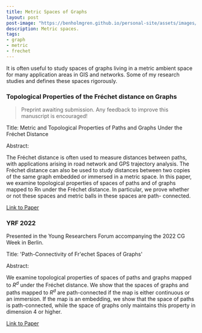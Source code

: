 ```yaml
---
title: Metric Spaces of Graphs
layout: post
post-image: "https://benholmgren.github.io/personal-site/assets/images/dim3embed.png"
description: Metric spaces.
tags:
- graph 
- metric
- frechet
---
```


It is often useful to study spaces of graphs living in a metric
ambient space for many application areas in GIS and networks. Some of my research studies and defines these spaces rigorously.

### Topological Properties of the Fréchet distance on Graphs

> Preprint awaiting submission. Any feedback to improve this manuscript is encouraged!

Title: Metric and Topological Properties of Paths and Graphs Under the Fréchet Distance

Abstract: 


The Fréchet distance is often used to measure distances between paths, with applications arising in road network and GPS trajectory analysis. The Fréchet distance can also be used to study distances between two copies of the same graph embedded or immersed in a metric space. In this paper, we examine topological properties of spaces of paths and of graphs mapped to Rn under the Fréchet distance. In particular, we prove whether or not these spaces and metric balls in these spaces are path- connected.

[Link to Paper](../assets/graphprop.pdf)


### YRF 2022

Presented in the Young Researchers Forum accompanying the 2022 CG Week in Berlin.

Title: 'Path-Connectivity of Fr\'echet Spaces of Graphs'

Abstract: 

We examine topological properties of spaces of paths and graphs mapped to $R^d$ under the Fréchet distance. 
We show that the spaces of graphs and paths mapped to $R^d$ are path-connected if the map is either 
continuous or an immersion. If the map is an embedding, we show that the space of paths is path-connected, while the space of graphs only maintains this property in dimension 4 or higher.

[Link to Paper](../../assets/yrf2022.pdf)
